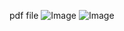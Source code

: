 pdf file
![Image](http://i.imgur.com/AjQIOik.jpg)
![Image](http://i.imgur.com/C:\Users\student\Desktop.jpg)
